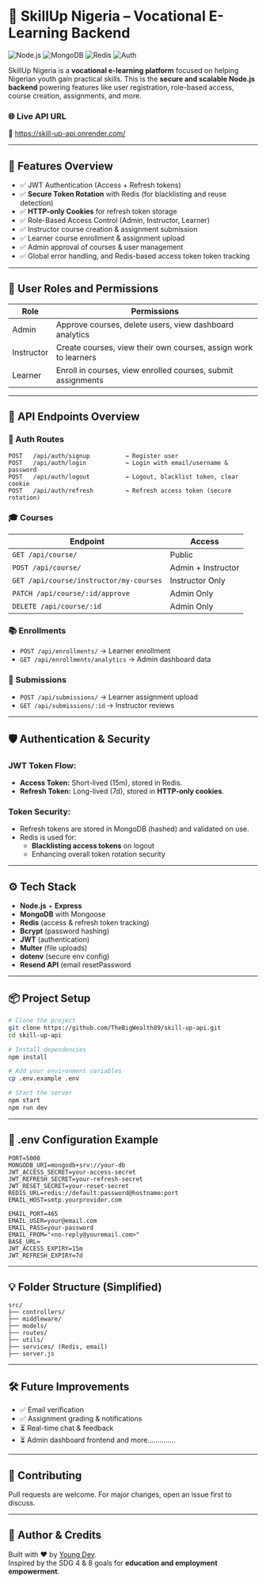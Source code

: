 # 🚀 SkillUp Nigeria – Vocational E-Learning Backend

![Node.js](https://img.shields.io/badge/Node.js-Backend-green?logo=node.js)
![MongoDB](https://img.shields.io/badge/MongoDB-Database-brightgreen?logo=mongodb)
![Redis](https://img.shields.io/badge/Redis-Token%20Store-critical?logo=redis)
![Auth](https://img.shields.io/badge/Auth-JWT%20+%20HTTPOnly%20Cookies-blue?logo=security)

SkillUp Nigeria is a **vocational e-learning platform** focused on helping Nigerian youth gain practical skills. This is the **secure and scalable Node.js backend** powering features like user registration, role-based access, course creation, assignments, and more.

### 🌐 Live API URL

📡 https://skill-up-api.onrender.com/

---

## 🔐 Features Overview

- ✅ JWT Authentication (Access + Refresh tokens)
- ✅ **Secure Token Rotation** with Redis (for blacklisting and reuse detection)
- ✅ **HTTP-only Cookies** for refresh token storage
- ✅ Role-Based Access Control (Admin, Instructor, Learner)
- ✅ Instructor course creation & assignment submission
- ✅ Learner course enrollment & assignment upload
- ✅ Admin approval of courses & user management
- ✅ Global error handling, and Redis-based access token token tracking

---

## 👥 User Roles and Permissions

| Role       | Permissions                                                     |
| ---------- | --------------------------------------------------------------- |
| Admin      | Approve courses, delete users, view dashboard analytics         |
| Instructor | Create courses, view their own courses, assign work to learners |
| Learner    | Enroll in courses, view enrolled courses, submit assignments    |

---

## 📁 API Endpoints Overview

### 🔑 Auth Routes

```
POST   /api/auth/signup          → Register user
POST   /api/auth/login           → Login with email/username & password
POST   /api/auth/logout          → Logout, blacklist token, clear cookie
POST   /api/auth/refresh         → Refresh access token (secure rotation)
```

### 🎓 Courses

| Endpoint                                | Access             |
| --------------------------------------- | ------------------ |
| `GET /api/course/`                      | Public             |
| `POST /api/course/`                     | Admin + Instructor |
| `GET /api/course/instructor/my-courses` | Instructor Only    |
| `PATCH /api/course/:id/approve`         | Admin Only         |
| `DELETE /api/course/:id`                | Admin Only         |

### 📚 Enrollments

- `POST /api/enrollments/` → Learner enrollment
- `GET /api/enrollments/analytics` → Admin dashboard data

### 📩 Submissions

- `POST /api/submissions/` → Learner assignment upload
- `GET /api/submissions/:id` → Instructor reviews

---

## 🛡️ Authentication & Security

### JWT Token Flow:

- **Access Token:** Short-lived (15m), stored in Redis.
- **Refresh Token:** Long-lived (7d), stored in **HTTP-only cookies**.

### Token Security:

- Refresh tokens are stored in MongoDB (hashed) and validated on use.
- Redis is used for:
  - **Blacklisting access tokens** on logout
  - Enhancing overall token rotation security

---

## ⚙️ Tech Stack

- **Node.js** + **Express**
- **MongoDB** with Mongoose
- **Redis** (access & refresh token tracking)
- **Bcrypt** (password hashing)
- **JWT** (authentication)
- **Multer** (file uploads)
- **dotenv** (secure env config)
- **Resend API** (email resetPassword

---

## 📦 Project Setup

```bash
# Clone the project
git clone https://github.com/TheBigWealth89/skill-up-api.git
cd skill-up-api

# Install dependencies
npm install

# Add your environment variables
cp .env.example .env

# Start the server
npm start
npm run dev
```

---

## 📁 .env Configuration Example

```env
PORT=5000
MONGODB_URI=mongodb+srv://your-db
JWT_ACCESS_SECRET=your-access-secret
JWT_REFRESH_SECRET=your-refresh-secret
JWT_RESET_SECRET=your-reset-secret
REDIS_URL=redis://default:password@hostname:port
EMAIL_HOST=smtp.yourprovider.com

EMAIL_PORT=465
EMAIL_USER=your@email.com
EMAIL_PASS=your-password
EMAIL_FROM="<no-reply@youremail.com>"
BASE_URL=
JWT_ACCESS_EXPIRY=15m
JWT_REFRESH_EXPIRY=7d
```

---

## 💡 Folder Structure (Simplified)

```
src/
├── controllers/
├── middleware/
├── models/
├── routes/
├── utils/
├── services/ (Redis, email)
├── server.js
```

---

## 🛠 Future Improvements

- ✅ Email verification
- ✅ Assignment grading & notifications
- ⏳ Real-time chat & feedback
- ⏳ Admin dashboard frontend and more..............

---

## 🤝 Contributing

Pull requests are welcome. For major changes, open an issue first to discuss.

---

## 🧠 Author & Credits

Built with ❤️ by [Young Dev](https://github.com/TheBigWealth89?tab=repositories).  
Inspired by the SDG 4 & 8 goals for **education and employment empowerment**.
